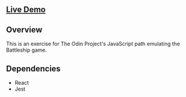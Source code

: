 ## [Live Demo](https://joan-kii.github.io/battleship/)

## Overview
This is an exercise for The Odin Project's JavaScript path emulating the Battleship game.

## Dependencies
  - React
  - Jest
